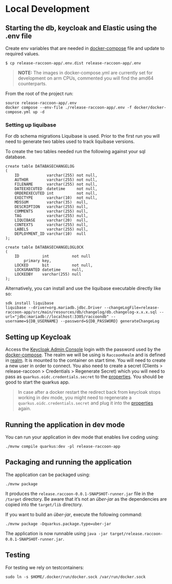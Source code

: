 # Local Development

## Starting the db, keycloak and Elastic using the .env file
Create env variables that are needed in [docker-compose](../docker/docker-compose.yml) file and update to required values.    
```shell
$ cp release-raccoon-app/.env.dist release-raccoon-app/.env
```
> **NOTE:**  The images in docker-compose.yml are currently set for development on arm CPUs,
> commented you will find the amd64 counterparts.

From the root of the project run:
```shell script
source release-raccoon-app/.env
docker compose --env-file ./release-raccoon-app/.env -f docker/docker-compose.yml up -d
```

### Setting up liquibase
For db schema migrations Liquibase is used.
Prior to the first run you will need to generate two tables used to track liquibase versions.

To create the two tables needed run the following against your sql database.
```mariadb
create table DATABASECHANGELOG
(
    ID            varchar(255) not null,
    AUTHOR        varchar(255) not null,
    FILENAME      varchar(255) not null,
    DATEEXECUTED  datetime     not null,
    ORDEREXECUTED int          not null,
    EXECTYPE      varchar(10)  not null,
    MD5SUM        varchar(35)  null,
    DESCRIPTION   varchar(255) null,
    COMMENTS      varchar(255) null,
    TAG           varchar(255) null,
    LIQUIBASE     varchar(20)  null,
    CONTEXTS      varchar(255) null,
    LABELS        varchar(255) null,
    DEPLOYMENT_ID varchar(10)  null
);

create table DATABASECHANGELOGLOCK
(
    ID          int          not null
        primary key,
    LOCKED      bit          not null,
    LOCKGRANTED datetime     null,
    LOCKEDBY    varchar(255) null
);
```

Alternatively, you can install  and use the liquibase executable directly like so:
```shell
sdk install liquibase
liquibase --driver=org.mariadb.jdbc.Driver --changeLogFile=release-raccoon-app/src/main/resources/db/changelog/db.changelog-x.x.x.sql --url="jdbc:mariadb://localhost:3305/raccoondb" --username=${DB_USERNAME} --password=${DB_PASSWORD} generateChangeLog
```

## Setting up Keycloak
Access the [Keycloak Admin Console](http://127.0.0.1:${KEYCLOAK_PORT}/auth/admin) login with the password used by the [docker-compose](../docker/docker-compose.yml).
The realm we will be using is `RaccoonRealm` and is defined in [realm](../docker/keycloak_init/realm-export.json).
It is mounted to the container on start time.
You will need to create a new user in order to connect.
You also need to create a secret (Clients > release-raccoon > Credentials > Regenerate Secret) which you will need to pass as `quarkus.oidc.credentials.secret` to the [properties](../release-raccoon-app/src/main/resources/application.properties).
You should be good to start the quarkus app.

> In case after a docker restart the redirect back from keycloak stops working in dev mode, you might need to regenerate a `quarkus.oidc.credentials.secret` and plug it into the [properties](../release-raccoon-app/src/main/resources/application.properties) again.


## Running the application in dev mode

You can run your application in dev mode that enables live coding using:

```shell script
./mvnw compile quarkus:dev -pl release-raccoon-app
```

## Packaging and running the application

The application can be packaged using:

```shell script
./mvnw package
```

It produces the `release.raccoon-0.0.1-SNAPSHOT-runner.jar` file in the `/target` directory. Be
aware that it’s not an _über-jar_ as the dependencies are copied into the `target/lib` directory.

If you want to build an _über-jar_, execute the following command:

```shell script
./mvnw package -Dquarkus.package.type=uber-jar
```

The application is now runnable using `java -jar target/release.raccoon-0.0.1-SNAPSHOT-runner.jar`.


## Testing

For testing we rely on testcontainers:

```shell
sudo ln -s $HOME/.docker/run/docker.sock /var/run/docker.sock
```